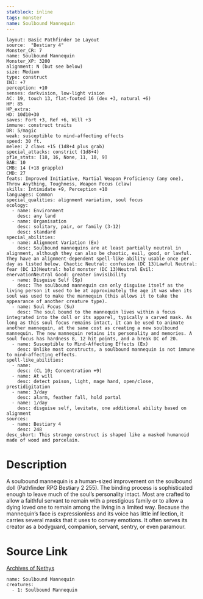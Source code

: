 ```yaml
---
statblock: inline
tags: monster
name: Soulbound Mannequin
---
```

```statblock
layout: Basic Pathfinder 1e Layout
source:  "Bestiary 4"
Monster_CR: 7
name: Soulbound Mannequin
Monster_XP: 3200
alignment: N (but see below)
size: Medium
type: construct
INI: +7
perception: +10
senses: darkvision, low-light vision
AC: 19, touch 13, flat-footed 16 (dex +3, natural +6)
HP: 85
HP_extra: 
HD: 10d10+30
saves: Fort +3, Ref +6, Will +3
immune: construct traits
DR: 5/magic
weak: susceptible to mind-affecting effects
speed: 30 ft.
melee: 2 claws +15 (1d8+4 plus grab)
special_attacks: constrict (1d8+4)
pf1e_stats: [18, 16, None, 11, 10, 9]
BAB: 10
CMB: 14 (+18 grapple)
CMD: 27
feats: Improved Initiative, Martial Weapon Proficiency (any one), Throw Anything, Toughness, Weapon Focus (claw)
skills: Intimidate +9, Perception +10
languages: Common
special_qualities: alignment variation, soul focus
ecology:
  - name: Environment
    desc: any land
  - name: Organisation
    desc: solitary, pair, or family (3-12)
    desc: standard
special_abilities:
  - name: Alignment Variation (Ex)
    desc: Soulbound mannequins are at least partially neutral in alignment, although they can also be chaotic, evil, good, or lawful. They have an alignment-dependent spell-like ability usable once per day as listed below. Chaotic Neutral: confusion (DC 13)Lawful Neutral: fear (DC 13)Neutral: hold monster (DC 13)Neutral Evil: enervationNeutral Good: greater invisibility
  - name: Disguise Self (Sp)
    desc: The soulbound mannequin can only disguise itself as the living person it used to be at approximately the age it was when its soul was used to make the mannequin (this allows it to take the appearance of another creature type).
  - name: Soul Focus (Su)
    desc: The soul bound to the mannequin lives within a focus integrated into the doll or its apparel, typically a carved mask. As long as this soul focus remains intact, it can be used to animate another mannequin, at the same cost as creating a new soulbound mannequin. The new mannequin retains its personality and memories. A soul focus has hardness 8, 12 hit points, and a break DC of 20.
  - name: Susceptible to Mind-Affecting Effects (Ex)
    desc: Unlike most constructs, a soulbound mannequin is not immune to mind-affecting effects.
spell-like_abilities:
  - name:
    desc: (CL 10; Concentration +9)
  - name: At will
    desc: detect poison, light, mage hand, open/close, prestidigitation
  - name: 3/day
    desc: alarm, feather fall, hold portal
  - name: 1/day
    desc: disguise self, levitate, one additional ability based on alignment
sources:
  - name: Bestiary 4
    desc: 248
desc_short: This strange construct is shaped like a masked humanoid made of wood and porcelain.
```
# Description
A soulbound mannequin is a human-sized improvement on the soulbound doll (Pathfinder RPG Bestiary 2 255). The binding process is sophisticated enough to leave much of the soul’s personality intact. Most are crafted to allow a faithful servant to remain with a prestigious family or to allow a dying loved one to remain among the living in a limited way. Because the mannequin’s face is expressionless and its voice has little inf lection, it carries several masks that it uses to convey emotions. It often serves its creator as a bodyguard, companion, servant, sentry, or even paramour.
# Source Link
[Archives of Nethys](https://aonprd.com/MonsterDisplay.aspx?ItemName=Soulbound%20Mannequin)
```encounter-table
name: Soulbound Mannequin
creatures:
  - 1: Soulbound Mannequin
```
